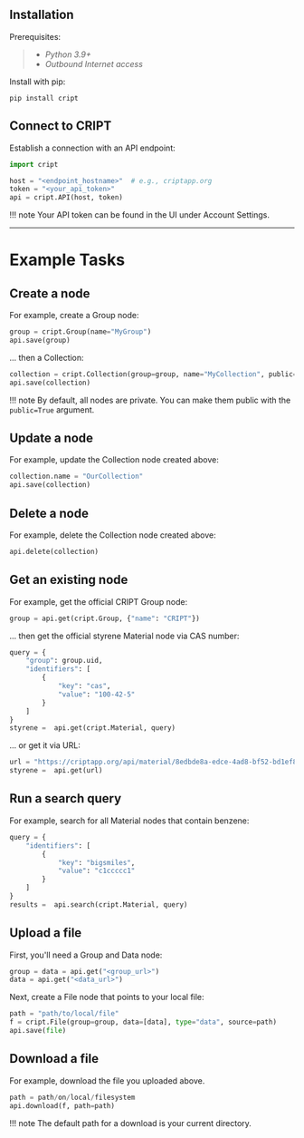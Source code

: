 ## Installation

Prerequisites:
> - *Python 3.9+*
> - *Outbound Internet access*

Install with pip:
```
pip install cript
```

## Connect to CRIPT

Establish a connection with an API endpoint:
``` py
import cript

host = "<endpoint_hostname>"  # e.g., criptapp.org
token = "<your_api_token>"
api = cript.API(host, token)
```
!!! note
    Your API token can be found in the UI under Account Settings.

---

# Example Tasks

## Create a node
For example, create a Group node:
``` py
group = cript.Group(name="MyGroup")
api.save(group)
```
... then a Collection:
``` py
collection = cript.Collection(group=group, name="MyCollection", public=True)
api.save(collection)
```
!!! note
    By default, all nodes are private. You can make them public with the `public=True` argument.

## Update a node
For example, update the Collection node created above:
``` py
collection.name = "OurCollection"
api.save(collection)
```

## Delete a node
For example, delete the Collection node created above:
``` py
api.delete(collection)
```

## Get an existing node
For example, get the official CRIPT Group node:
``` py
group = api.get(cript.Group, {"name": "CRIPT"})
```
... then get the official styrene Material node via CAS number:
``` py
query = {
    "group": group.uid,
    "identifiers": [
        {
            "key": "cas",
            "value": "100-42-5"
        }
    ]
}
styrene =  api.get(cript.Material, query)
```
... or get it via URL:
``` py
url = "https://criptapp.org/api/material/8edbde8a-edce-4ad8-bf52-bd1ef81ba399/"
styrene =  api.get(url)
```


## Run a search query
For example, search for all Material nodes that contain benzene:
``` py
query = {
    "identifiers": [
        {
            "key": "bigsmiles",
            "value": "c1ccccc1"
        }
    ]
}
results =  api.search(cript.Material, query)
```

## Upload a file
First, you'll need a Group and Data node:
``` py
group = data = api.get("<group_url>")
data = api.get("<data_url>")
```
Next, create a File node that points to your local file:
``` py
path = "path/to/local/file"
f = cript.File(group=group, data=[data], type="data", source=path)
api.save(file)
```

## Download a file
For example, download the file you uploaded above.
``` py
path = path/on/local/filesystem
api.download(f, path=path)
```
!!! note
    The default path for a download is your current directory.
